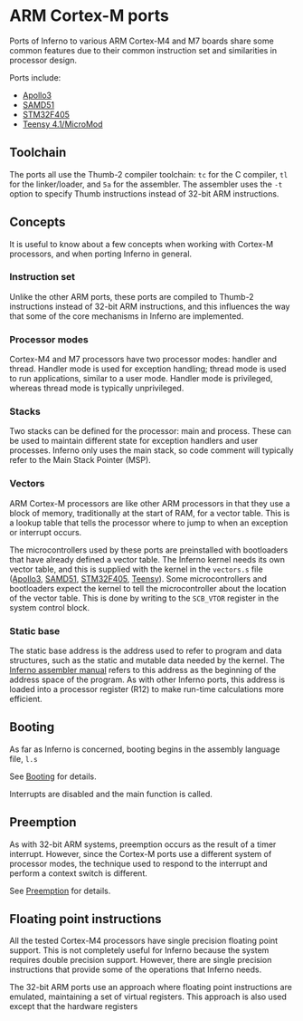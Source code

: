# ARM Cortex-M ports

Ports of Inferno to various ARM Cortex-M4 and M7 boards share some common
features due to their common instruction set and similarities in processor
design.

Ports include:

* [Apollo3](https://github.com/dboddie/inferno-os/blob/cortexm/os/apollo3/README.md)
* [SAMD51](https://github.com/dboddie/inferno-os/blob/samd51/os/samd51/README.md)
* [STM32F405](https://github.com/dboddie/inferno-os/blob/cortexm/os/stm32f405/README.md)
* [Teensy 4.1/MicroMod](https://github.com/dboddie/inferno-os/blob/cortexm/os/teensy41mm/README.md)

## Toolchain

The ports all use the Thumb-2 compiler toolchain: `tc` for the C compiler,
`tl` for the linker/loader, and `5a` for the assembler. The assembler uses
the `-t` option to specify Thumb instructions instead of 32-bit ARM
instructions.

## Concepts

It is useful to know about a few concepts when working with Cortex-M
processors, and when porting Inferno in general.

### Instruction set

Unlike the other ARM ports, these ports are compiled to Thumb-2 instructions
instead of 32-bit ARM instructions, and this influences the way that some of
the core mechanisms in Inferno are implemented.

### Processor modes

Cortex-M4 and M7 processors have two processor modes: handler and thread.
Handler mode is used for exception handling; thread mode is used to run
applications, similar to a user mode. Handler mode is privileged, whereas
thread mode is typically unprivileged.

### Stacks

Two stacks can be defined for the processor: main and process. These can be
used to maintain different state for exception handlers and user processes.
Inferno only uses the main stack, so code comment will typically refer to the
Main Stack Pointer (MSP).

### Vectors

ARM Cortex-M processors are like other ARM processors in that they use a block
of memory, traditionally at the start of RAM, for a vector table. This is a
lookup table that tells the processor where to jump to when an exception or
interrupt occurs.

The microcontrollers used by these ports are preinstalled with bootloaders that
have already defined a vector table. The Inferno kernel needs its own vector
table, and this is supplied with the kernel in the `vectors.s` file
([Apollo3](https://github.com/dboddie/inferno-os/blob/apollo3/os/apollo3/vectors.s),
[SAMD51](https://github.com/dboddie/inferno-os/blob/samd51/os/samd51/vectors.s),
[STM32F405](https://github.com/dboddie/inferno-os/blob/stm32f405/os/stm32f405/vectors.s),
[Teensy](https://github.com/dboddie/inferno-os/blob/teensy41mm/os/teensy41mm/vectors.s)).
Some microcontrollers and bootloaders expect the kernel to tell the
microcontroller about the location of the vector table. This is done by
writing to the `SCB_VTOR` register in the system control block.

### Static base

The static base address is the address used to refer to program and data
structures, such as the static and mutable data needed by the kernel.
The [Inferno assembler manual](https://www.vitanuova.com/inferno/papers/asm.html)
refers to this address as the beginning of the address space of the program.
As with other Inferno ports, this address is loaded into a processor register
(R12) to make run-time calculations more efficient.

## Booting

As far as Inferno is concerned, booting begins in the assembly language
file, `l.s`

See [Booting]( booting.md ) for details.

Interrupts are disabled and the main function is called.

## Preemption

As with 32-bit ARM systems, preemption occurs as the result of a timer
interrupt. However, since the Cortex-M ports use a different system of
processor modes, the technique used to respond to the interrupt and
perform a context switch is different.

See [Preemption]( preemption.md ) for details.

## Floating point instructions

All the tested Cortex-M4 processors have single precision floating point
support. This is not completely useful for Inferno because the system requires
double precision support. However, there are single precision instructions
that provide some of the operations that Inferno needs.

The 32-bit ARM ports use an approach where floating point instructions are
emulated, maintaining a set of virtual registers. This approach is also used
except that the hardware registers